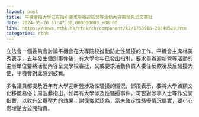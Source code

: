 ```yaml
---
layout: post
title: 平機會指大學已有指引要求舉辦迎新營等活動內容需預先呈交審批
date: 2024-05-20 17:47:08.000000000 +08:00
link: https://news.rthk.hk/rthk/ch/component/k2/1753916-20240520.htm
categories: rthk
---
```


立法會一個委員會討論平機會在大專院校推動防止性騷擾的工作。平機會主席林美秀表示，去年發生個別事件後，有大學今年已發出指引，要求舉辦迎新營等活動的主辦單位要將活動內容呈交學校審批，又或要求活動負責人委任反欺凌及反騷擾大使，平機會對此感到鼓舞。

多名議員都提及近年有大學迎新營涉及性騷擾的情況，鄧飛表示，要將大學該類文化移風易俗；周浩鼎指出，如再有大學涉及性騷擾事件，可否對涉事人士等作公開指責，以收有公眾壓力的效果；謝偉俊就認為，當未確定性騷擾情況屬實，要小心處理是否公開指責。
